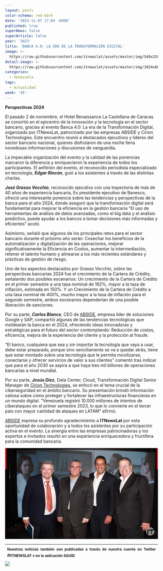 ```yaml
---
layout: posts
color-schema: red-dark
date: '2023-11-07 17:04 -0400'
published: true
superNews: false
superArticle: false
year: '2023'
title: 'BANCA 4.0: LA ERA DE LA TRANSFORMACIÓN DIGITAL'
image: >-
  https://raw.githubusercontent.com/itnewslat/assets/master/img/540x320/Evento-Banca-p.jpg
detail-image: >-
  https://raw.githubusercontent.com/itnewslat/assets/master/img/1024x680/Evento-Banca-g.jpg
categories:
  - Venezuela
tags:
  - Actualidad
week: '45'
---
```

**Perspectivas 2024**

El pasado 2 de noviembre, el Hotel Renaissance La Castellana de Caracas se convirtió en el epicentro de la innovación y la tecnología en el sector bancario, gracias al evento Banca 4.0: La era de la Transformación Digital, organizado por ITNewsLat, patrocinado por las empresas ABSIDE y Cirion Technologies. Este encuentro reunió a destacados ejecutivos y líderes del sector bancario nacional, quienes disfrutaron de una noche llena novedosas informaciones y discusiones de vanguardia.

La impecable organización del evento y la calidad de las ponencias marcaron la diferencia y enriquecieron la experiencia de todos los participantes. El anfitrión del evento, el reconocido periodista especializado en tecnología, **_Edgar Rincón_**, guió a los asistentes a través de las distintas charlas.

**_José Grasso Vecchio_**, reconocido ejecutivo con una trayectoria de más de 40 años de experiencia bancaria, Ex presidente ejecutivo de Banesco, ofreció una interesante ponencia sobre las tendencias y perspectivas de la banca para el año 2024, donde aseguró que la transformación digital será fundamental para mejorar la eficiencia en la gestión bancaria “El uso de herramientas de análisis de datos avanzadas, como el big data y el análisis predictivo, puede ayudar a los bancos a tomar decisiones más informadas y eficientes” acotó.

Asimismo, señaló que algunos de los principales retos para el sector bancario durante el próximo año serán: Cosechar los beneficios de la automatización y digitalización de las operaciones, mejorar significativamente la Eficiencia en Costos, aumentar la intermediación, retener el talento humano y alinearse a los más recientes estándares y prácticas de gestión de riesgo.

Uno de los aspectos destacados por Grasso Vecchio, sobre las perspectivas bancarias 2024 fue el crecimiento de la Cartera de Crédito, señalando dos posibles escenarios: Un crecimiento de la Cartera de Crédito en el primer semestre a una tasa nominal de 192%, mayor a la tasa de inflación, estimada en 150%. Y un Crecimiento de la Cartera de Crédito a una tasa nominal de 400%, mucho mayor a la tasa de inflación para el segundo semestre, ambos escenarios dependerían de una posible liberación de sanciones.

Por su parte, **_Carlos Blanco_**, CEO de [ABSIDE](https://www.absidecorp.com/), empresa líder de soluciones Google y SAP, compartió algunas de las tendencias tecnológicas que moldearán la banca en el 2024, ofreciendo ideas innovadoras y estratégicas para el futuro del sector contemplando: Reducción de costos, eficiencia, mejora de la experiencia del cliente y la protección al fraude.

“El banco, cualquiera que sea y sin importar la tecnología que vaya a usar, debe estar preparado, porque sino sencillamente se va a quedar atrás, tiene que estar montado sobre una tecnología que le permita movilizarse, conectarse y ofrecer servicios de valor a sus clientes” comentó tras indicar que para el año 2030 se aspira a que haya tres mil billones de operaciones bancarias a nivel mundial.

Por su parte, **_Jesús Diez_**, Data Center, Cloud, Transformación Digital Senior Manager de [Cirion Technologies](https://www.ciriontechnologies.com/es-ve/), se enfocó en el tema crucial de la ciberseguridad en el ámbito bancario. Su presentación brindó información valiosa sobre cómo proteger y fortalecer las infraestructuras financieras en un mundo digital. “Venezuela registró 10.000 millones de intentos de ciberataques en el primer semestre 2023, lo que lo convierte en el tercer país con mayor cantidad de ataques en LATAM” afirmó.

[ABSIDE](https://www.absidecorp.com/) expresa su profundo agradecimiento a **ITNewsLat** por esta oportunidad de colaboración y a todos los asistentes por su participación activa en el evento. La sinergia entre las empresas patrocinadoras y los expertos e invitados resultó en una experiencia enriquecedora y fructífera para la comunidad bancaria.

![](https://raw.githubusercontent.com/itnewslat/assets/master/img/540x320/Evento-Banca-p.jpg)

<table style="height: 42px;" width="569">
<tbody>
<tr>
<td style="text-align: justify;"><sub><strong>Nuestras noticias también son publicadas a través de nuestra cuenta en Twitter <a href="https://twitter.com/itnewslat?lang=es">@ITNEWSLAT</a> y en la aplicación <a href="https://squidapp.co/en/">SQUID</a></strong></sub></td>
</tr>
</tbody>
</table>

<img src="https://tracker.metricool.com/c3po.jpg?hash=56f88a41e39ab42c063cc51676587a04"/>
